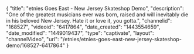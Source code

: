 {
    "title": "etnies Goes East - New Jersey Skateshop Demo",
    "description": "One of the greatest musicians ever was born, raised and will inevitably die in his beloved New Jersey. Hate it or love it, you gotta.",
    "channelid": "168527",
    "videoid": "6417864",
    "date_created": "1443554659",
    "date_modified": "1449019437",
    "type": "captivate",
    "layout": "channelVideo",
    "url": "\/etnies\/etnies-goes-east-new-jersey-skateshop-demo\/168527-6417864"
}